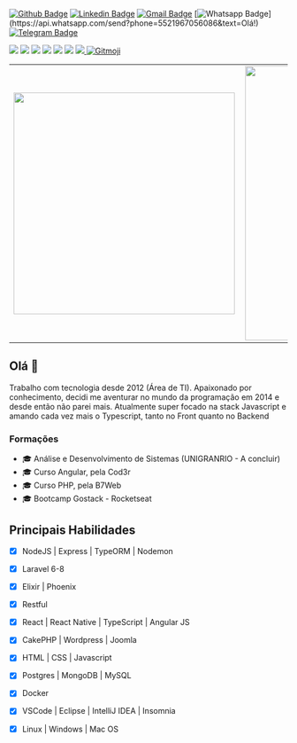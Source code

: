 [![Github Badge](https://img.shields.io/badge/-Github-000?style=flat-square&logo=Github&logoColor=white&link=https://github.com/fanramosdev)](https://github.com/fabramosdev)
[![Linkedin Badge](https://img.shields.io/badge/-LinkedIn-blue?style=flat-square&logo=Linkedin&logoColor=white&link=https://www.linkedin.com/in/fabianoramosdev/)](https://www.linkedin.com/in/fabianoramosdev/)
[![Gmail Badge](https://img.shields.io/badge/-Gmail-c14438?style=flat-square&logo=Gmail&logoColor=white&link=mailto:fabiano.suporteinfo@gmail.com)](mailto:fabiano.suporteinfo@gmail.com/)
[![Whatsapp Badge](https://img.shields.io/badge/-Whatsapp-4CA143?style=flat-square&labelColor=4CA143&logo=whatsapp&logoColor=white&link=https://api.whatsapp.com/send?phone=5521967056086&text=Olá!)](https://api.whatsapp.com/send?phone=5521967056086&text=Olá!)
[![Telegram Badge](https://img.shields.io/badge/-Telegram-1ca0f1?style=flat-square&labelColor=1ca0f1&logo=telegram&logoColor=white&link=https://t.me/fabianoramosdev)](https://t.me/fabianoramosdev)


<p>
  <img src="http://views.whatilearened.today/views/github/fabramosdev/views.svg" />
  <img src="https://img.shields.io/badge/Front%20End-React-0699c0?style=flat-square&logo=react" />
  <img src="https://img.shields.io/badge/Back End-NodeJS-76cc77?style=flat-square&logo=node.js" />
  <img src="https://img.shields.io/badge/Laravel-DFD8CA?style=flat-square&logo=laravel" />
  <img src="https://img.shields.io/badge/Back%20End-Elixir-7159c1?style=flat-square&logo=elixir" /> 
  <img src="https://img.shields.io/badge/Mobile-React Native-7159c1?style=flat-square&logo=react" />
  <a href="https://github.com/fabramosdev/">
    <img src="https://img.shields.io/github/followers/fabramosdev?color=%234CC61E&label=GitHub%20Followers%20%3A" />
  </a>
  <a href="https://gitmoji.dev">
  <img src="https://img.shields.io/badge/gitmoji-%20😜%20😍-FFDD67.svg?style=flat-square" alt="Gitmoji">
</a>

</p>



<center>	
  <table>	
    <tr>	
        <td><img width="400px" align="left" src="https://github-readme-stats.vercel.app/api/top-langs/?username=fabramosdev&hide=html&layout=compact&theme=dark" /></td>	
        <td><img width="495px" align="left" src="https://github-readme-stats.vercel.app/api?username=fabramosdev&show_icons=true&theme=dark" /></td>	
    </tr>   	
  </table>	
</center>

## Olá 👋

Trabalho com tecnologia desde 2012 (Área de TI). Apaixonado por conhecimento, decidi me aventurar no mundo da programação em 2014 e desde então não parei mais. Atualmente super focado na stack Javascript e amando cada vez mais o Typescript, tanto no Front quanto no Backend

### Formações
- 🎓 Análise e Desenvolvimento de Sistemas (UNIGRANRIO - A concluir)
- 🎓 Curso Angular, pela Cod3r 
- 🎓 Curso PHP, pela B7Web
- 🎓 Bootcamp Gostack - Rocketseat

## Principais Habilidades

- [x] NodeJS | Express | TypeORM | Nodemon
- [x] Laravel 6-8
- [x] Elixir | Phoenix
- [x] Restful 
- [x] React | React Native | TypeScript | Angular JS 
- [x] CakePHP | Wordpress | Joomla 
- [x] HTML | CSS | Javascript
- [x] Postgres | MongoDB | MySQL
- [x] Docker 
- [x] VSCode | Eclipse | IntelliJ IDEA | Insomnia
- [x] Linux | Windows | Mac OS 


